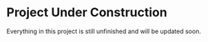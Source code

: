 # Project Under Construction

Everything in this project is still unfinished and will be updated soon.